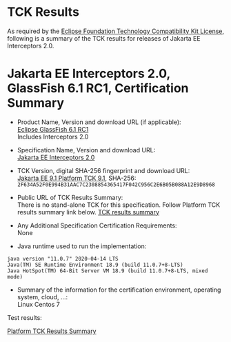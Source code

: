 TCK Results
===========

As required by the
[Eclipse Foundation Technology Compatibility Kit License](https://www.eclipse.org/legal/tck.php),
following is a summary of the TCK results for releases of Jakarta EE Interceptors 2.0.

# Jakarta EE Interceptors 2.0, GlassFish 6.1 RC1, Certification Summary

- Product Name, Version and download URL (if applicable): <br/>
  [Eclipse GlassFish 6.1 RC1](https://download.eclipse.org/ee4j/glassfish/glassfish-6.1.0-RC1.zip)<br/>
  Includes Interceptors 2.0
  
- Specification Name, Version and download URL: <br/>
  [Jakarta EE Interceptors 2.0](https://jakarta.ee/specifications/interceptors/2.0/)

- TCK Version, digital SHA-256 fingerprint and download URL: <br/>
  [Jakarta EE 9.1 Platform TCK 9.1](https://download.eclipse.org/ee4j/jakartaee-tck/jakartaee9-eftl/promoted/jakarta-jakartaeetck-9.1.0.zip), 
  SHA-256: `2F634A52F0E994B31AAC7C2308854365417F042C956C2E6B05B088A12E9D8968`
  
- Public URL of TCK Results Summary: <br/>
  There is no stand-alone TCK for this specification. Follow Platform TCK results summary link below.
  [TCK results summary](./TCK-Results-6.1-RC1)

- Any Additional Specification Certification Requirements: <br/>
  None

- Java runtime used to run the implementation: <br/>
```
java version "11.0.7" 2020-04-14 LTS
Java(TM) SE Runtime Environment 18.9 (build 11.0.7+8-LTS)
Java HotSpot(TM) 64-Bit Server VM 18.9 (build 11.0.7+8-LTS, mixed mode)
```

- Summary of the information for the certification environment, operating system, cloud, ...: <br/>
  Linux Centos 7

Test results:

[Platform TCK Results Summary](../../jakarta-platform/9.1/TCK-Results-6.1-RC1)
